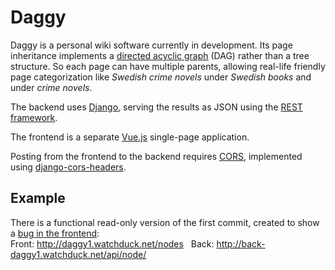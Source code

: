 # Daggy

Daggy is a personal wiki software currently in development.
Its page inheritance implements a
[directed acyclic graph](https://en.wikipedia.org/wiki/Directed_acyclic_graph) (DAG)
rather than a tree structure. So each page can have multiple parents,
allowing real-life friendly page categorization like
_Swedish crime novels_ under _Swedish books_ and under _crime novels_.

The backend uses [Django](https://en.wikipedia.org/wiki/Django_%28web_framework%29),
serving the results as JSON using the [REST framework](http://www.django-rest-framework.org/).

The frontend is a separate [Vue.js](https://en.wikipedia.org/wiki/Vue.js) single-page application.

Posting from the frontend to the backend requires
[CORS](https://en.wikipedia.org/wiki/Cross-origin_resource_sharing),
implemented using
[django-cors-headers](https://github.com/ottoyiu/django-cors-headers).

## Example

There is a functional read-only version of the first commit, created to show a
[bug in the frontend](https://stackoverflow.com/questions/51332783):<br>
Front: http://daggy1.watchduck.net/nodes &nbsp;
Back: http://back-daggy1.watchduck.net/api/node/
